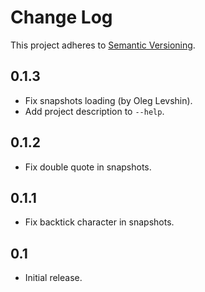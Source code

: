# Change Log
This project adheres to [Semantic Versioning](http://semver.org/).

## 0.1.3
* Fix snapshots loading (by Oleg Levshin).
* Add project description to `--help`.

## 0.1.2
* Fix double quote in snapshots.

## 0.1.1
* Fix backtick character in snapshots.

## 0.1
* Initial release.
